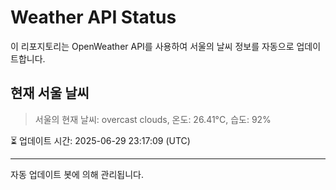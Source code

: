 
# Weather API Status

이 리포지토리는 OpenWeather API를 사용하여 서울의 날씨 정보를 자동으로 업데이트합니다.

## 현재 서울 날씨
> 서울의 현재 날씨: overcast clouds, 온도: 26.41°C, 습도: 92%

⏳ 업데이트 시간: 2025-06-29 23:17:09 (UTC)

---
자동 업데이트 봇에 의해 관리됩니다.
